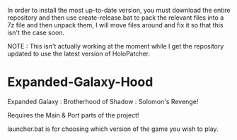 In order to install the most up-to-date version, you must download the entire repository and then use create-release.bat to pack the relevant files into a 7z file and then unpack them, I will move files around and fix it so that this isn't the case soon.

NOTE : This isn't actually working at the moment while I get the repository updated to use the latest version of HoloPatcher.

# Expanded-Galaxy-Hood
Expanded Galaxy : Brotherhood of Shadow : Solomon's Revenge!

Requires the Main & Port parts of the project!

launcher.bat is for choosing which version of the game you wish to play.
